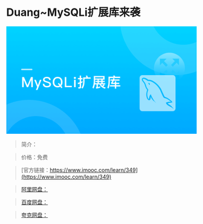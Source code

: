 # Duang~MySQLi扩展库来袭

![img](../../assets/5fe442e40001973c05400304.jpg)

> 简介：

> 价格：免费

> [官方链接：https://www.imooc.com/learn/349](https://www.imooc.com/learn/349)

> [阿里网盘：]()

> [百度网盘：]()

> [夸克网盘：]()
